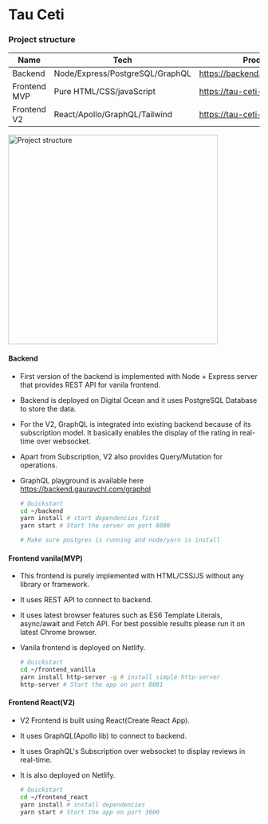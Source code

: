 # Tau Ceti

### Project structure

| Name         | Tech                            | Production Link                       |
| ------------ | ------------------------------- | ------------------------------------- |
| Backend      | Node/Express/PostgreSQL/GraphQL | https://backend.gauravchl.com/graphql |
| Frontend MVP | Pure HTML/CSS/javaScript        | https://tau-ceti-vanilla.netlify.app  |
| Frontend V2  | React/Apollo/GraphQL/Tailwind   | https://tau-ceti-react.netlify.app    |

<img width="420" alt="Project structure" src="https://user-images.githubusercontent.com/3471415/152156546-76522eb8-427e-44e5-8bff-d91674e9f62c.jpg">

#### Backend

- First version of the backend is implemented with Node + Express server that provides REST API for vanila frontend.
- Backend is deployed on Digital Ocean and it uses PostgreSQL Database to store the data.
- For the V2, GraphQL is integrated into existing backend because of its subscription model. It basically enables the display of the rating in real-time over websocket.
- Apart from Subscription, V2 also provides Query/Mutation for operations.
- GraphQL playground is available here https://backend.gauravchl.com/graphql

  ```bash
  # Quickstart
  cd ~/backend
  yarn install # start dependencies first
  yarn start # Start the server on port 8080

  # Make sure postgres is running and node/yarn is install
  ```

#### Frontend vanila(MVP)

- This frontend is purely implemented with HTML/CSS/JS without any library or framework.
- It uses REST API to connect to backend.
- It uses latest browser features such as ES6 Template Literals, async/await and Fetch API. For best possible results please run it on latest Chrome browser.
- Vanila frontend is deployed on Netlify.

  ```bash
  # Quickstart
  cd ~/frontend_vanilla
  yarn install http-server -g # install simple http-server
  http-server # Start the app on port 8081
  ```

#### Frontend React(V2)

- V2 Frontend is built using React(Create React App).
- It uses GraphQL(Apollo lib) to connect to backend.
- It uses GraphQL's Subscription over websocket to display reviews in real-time.
- It is also deployed on Netlify.

  ```bash
  # Quickstart
  cd ~/frontend_react
  yarn install # install dependencies
  yarn start # Start the app on port 3000
  ```
